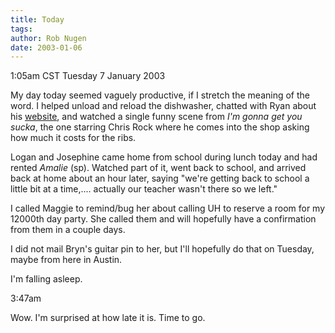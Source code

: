 ```yaml
---
title: Today
tags: 
author: Rob Nugen
date: 2003-01-06
---
```


<p class=date>1:05am CST Tuesday 7 January 2003</p>

<p>My day today seemed vaguely productive, if I stretch the meaning of
the word.  I helped unload and reload the dishwasher, chatted with
Ryan about his <a
href="http://boyinthemachine.tripod.com">website</a>, and watched a
single funny scene from <em>I'm gonna get you sucka</em>, the one
starring Chris Rock where he comes into the shop asking how much it
costs for the ribs.</p>

<p>Logan and Josephine came home from school during lunch today and
had rented <em>Amalie</em> (sp).  Watched part of it, went back to
school, and arrived back at home about an hour later, saying "we're
getting back to school a little bit at a time,.... actually our
teacher wasn't there so we left."</p>

<p>I called Maggie to remind/bug her about calling UH to reserve a
room for my 12000th day party.  She called them and will hopefully
have a confirmation from them in a couple days.</p>

<p>I did not mail Bryn's guitar pin to her, but I'll hopefully do that
on Tuesday, maybe from here in Austin.</p>

<p>I'm falling asleep.</p>

<p class=date>3:47am</p>

<p>Wow.  I'm surprised at how late it is.  Time to go.</p>
